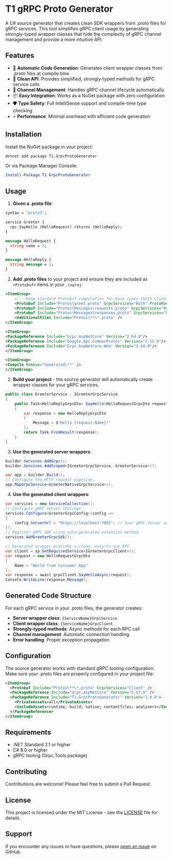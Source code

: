 # T1 gRPC Proto Generator

A C# source generator that creates clean SDK wrappers from .proto files for gRPC services. This tool simplifies gRPC client usage by generating strongly-typed wrapper classes that hide the complexity of gRPC channel management and provide a more intuitive API.

## Features

- 🚀 **Automatic Code Generation**: Generates client wrapper classes from .proto files at compile time
- 🎯 **Clean API**: Provides simplified, strongly-typed methods for gRPC service calls
- 🔧 **Channel Management**: Handles gRPC channel lifecycle automatically
- 📦 **Easy Integration**: Works as a NuGet package with zero configuration
- 🛡️ **Type Safety**: Full IntelliSense support and compile-time type checking
- ⚡ **Performance**: Minimal overhead with efficient code generation

## Installation

Install the NuGet package in your project:

```bash
dotnet add package T1.GrpcProtoGenerator
```

Or via Package Manager Console:

```powershell
Install-Package T1.GrpcProtoGenerator
```

## Usage

1. **Given a .proto file**:

```protobuf
syntax = "proto3";

service Greeter {
  rpc SayHello (HelloRequest) returns (HelloReply);
}

message HelloRequest {
  string name = 1;
}

message HelloReply {
  string message = 1;
}
```

2. **Add .proto files** to your project and ensure they are included as `<Protobuf>` items in your `.csproj`:

```xml
<ItemGroup>
    <!-- Keep standard Protobuf compilation for base types (both client and server) -->
    <Protobuf Include="Protos\greet.proto" GrpcServices="Both" ProtoRoot="Protos" />
    <Protobuf Include="Protos\Messages\requests.proto" GrpcServices="None" ProtoRoot="Protos" />
    <Protobuf Include="Protos\Messages\responses.proto" GrpcServices="None" ProtoRoot="Protos" />
    <AdditionalFiles Include="Protos\**\*.proto" />
</ItemGroup>

<ItemGroup>
<PackageReference Include="Grpc.AspNetCore" Version="2.64.0"/>
<PackageReference Include="Google.Api.CommonProtos" Version="2.15.0"/>
<PackageReference Include="Grpc.AspNetCore.Web" Version="2.64.0"/>
</ItemGroup>

<ItemGroup>
<Compile Remove="Generated\**" />
</ItemGroup>
```

2. **Build your project** - the source generator will automatically create wrapper classes for your gRPC services.

```csharp
public class GreeterService : IGreeterGrpcService
{
    public Task<HelloReplyGrpcDto> SayHello(HelloRequestGrpcDto request)
    {
        var response = new HelloReplyGrpcDto
        {
            Message = $"Hello {request.Name}!"
        };
        return Task.FromResult(response);
    }
}   
```

3. **Use the generated server wrappers**:

```csharp
builder.Services.AddGrpc();
builder.Services.AddScoped<IGreeterGrpcService, GreeterService>();

var app = builder.Build();
// Configure the HTTP request pipeline.
app.MapGrpcService<GreeterNativeGrpcService>();
```

4. **Use the generated client wrappers**:

```csharp
var services = new ServiceCollection();
// Configure gRPC server settings
services.Configure<GreeterGrpcConfig>(config =>
{
    config.ServerUrl = "https://localhost:7001"; // Your gRPC server address
});
// Register gRPC SDK using auto-generated extension method
services.AddGreeterGrpcSdk();
```

```csharp
// Generated wrapper provides a clean, easy-to-use API
var client = sp.GetRequiredService<IGreeterGrpcClient>();
var request = new HelloRequestGrpcDto 
{ 
    Name = "World from Consumer App" 
};
var response = await grpcClient.SayHelloAsync(request);
Console.WriteLine(response.Message);
```

## Generated Code Structure

For each gRPC service in your .proto files, the generator creates:

- **Server wrapper class**: `{ServiceName}GrpcService`
- **Client wrapper class**: `{ServiceName}GrpcClient`
- **Strongly-typed methods**: Async methods for each RPC call
- **Channel management**: Automatic connection handling
- **Error handling**: Proper exception propagation

## Configuration

The source generator works with standard gRPC tooling configuration. Make sure your .proto files are properly configured in your project file:

```xml
<ItemGroup>
  <Protobuf Include="Protos\**\*.proto" GrpcServices="Client" />
  <PackageReference Include="Grpc.AspNetCore" Version="2.57.0" />
  <PackageReference Include="T1.GrpcProtoGenerator" Version="1.0.0">
    <PrivateAssets>all</PrivateAssets>
    <IncludeAssets>runtime; build; native; contentfiles; analyzers</IncludeAssets>
  </PackageReference>
</ItemGroup>
```

## Requirements

- .NET Standard 2.1 or higher
- C# 8.0 or higher
- gRPC tooling (Grpc.Tools package)

## Contributing

Contributions are welcome! Please feel free to submit a Pull Request.

## License

This project is licensed under the MIT License - see the [LICENSE](LICENSE) file for details.

## Support

If you encounter any issues or have questions, please [open an issue](https://github.com/your-username/T1.GrpcProtoGenerator/issues) on GitHub.
